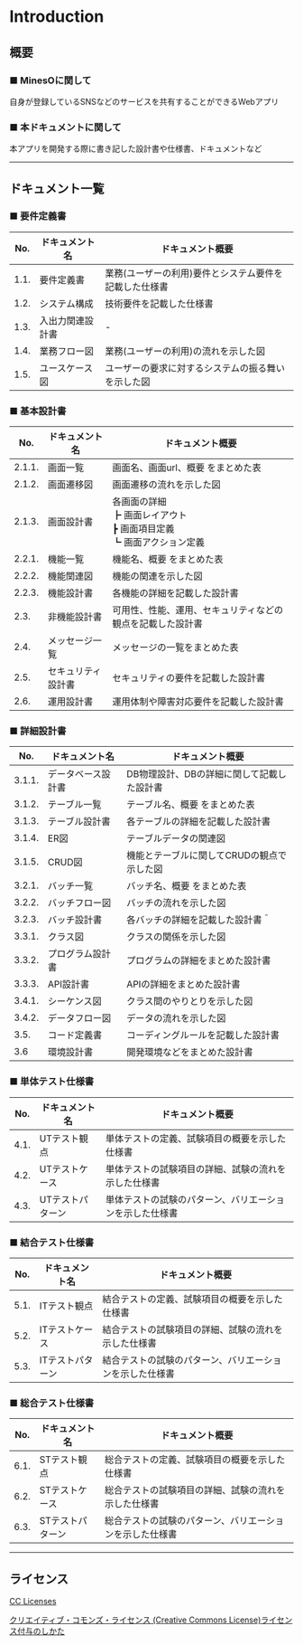 # Introduction

## 概要

### ■ MinesOに関して

自身が登録しているSNSなどのサービスを共有することができるWebアプリ

### ■ 本ドキュメントに関して

本アプリを開発する際に書き記した設計書や仕様書、ドキュメントなど

***

## ドキュメント一覧

### ■ 要件定義書

| No.  | ドキュメント名   | ドキュメント概要                                       |
| ---- | ---------------- | ------------------------------------------------------ |
| 1.1. | 要件定義書       | 業務(ユーザーの利用)要件とシステム要件を記載した仕様書 |
| 1.2. | システム構成     | 技術要件を記載した仕様書                               |
| 1.3. | 入出力関連設計書 | -                                                      |
| 1.4. | 業務フロー図     | 業務(ユーザーの利用)の流れを示した図                   |
| 1.5. | ユースケース図   | ユーザーの要求に対するシステムの振る舞いを示した図     |

### ■ 基本設計書

| No.  | ドキュメント名       | ドキュメント概要 |
| ---- | -------------------- | ---------------- |
| 2.1.1. | 画面一覧             | 画面名、画面url、概要 をまとめた表 |
| 2.1.2. | 画面遷移図          | 画面遷移の流れを示した図 |
| 2.1.3. | 画面設計書           |各画面の詳細<br>┣ 画面レイアウト<br>┣ 画面項目定義<br>┗ 画面アクション定義|
| 2.2.1. | 機能一覧             | 機能名、概要 をまとめた表 |
| 2.2.2. | 機能関連図            | 機能の関連を示した図 |
| 2.2.3. | 機能設計書           | 各機能の詳細を記載した設計書 |
| 2.3. | 非機能設計書         | 可用性、性能、運用、セキュリティなどの観点を記載した設計書 |
| 2.4. | メッセージ一覧       | メッセージの一覧をまとめた表 |
| 2.5. | セキュリティ設計書  | セキュリティの要件を記載した設計書 |
| 2.6. | 運用設計書 | 運用体制や障害対応要件を記載した設計書 |


### ■ 詳細設計書

| No.   | ドキュメント名         | ドキュメント概要 |
| ----- | ---------------------- | ---------------- |
| 3.1.1. | データベース設計書         | DB物理設計、DBの詳細に関して記載した設計書 |
| 3.1.2. | テーブル一覧           | テーブル名、概要 をまとめた表 |
| 3.1.3. | テーブル設計書         | 各テーブルの詳細を記載した設計書 |
| 3.1.4. | ER図                   | テーブルデータの関連図 |
| 3.1.5. | CRUD図                 | 機能とテーブルに関してCRUDの観点で示した図 |
| 3.2.1. | バッチ一覧             | バッチ名、概要 をまとめた表 |
| 3.2.2. | バッチフロー図         | バッチの流れを示した図 |
| 3.2.3. | バッチ設計書           | 各バッチの詳細を記載した設計書＾ |
| 3.3.1. | クラス図               | クラスの関係を示した図 |
| 3.3.2. | プログラム設計書  | プログラムの詳細をまとめた設計書 |
| 3.3.3. | API設計書 | APIの詳細をまとめた設計書 |
| 3.4.1. | シーケンス図           | クラス間のやりとりを示した図 |
| 3.4.2. | データフロー図         | データの流れを示した図 |
| 3.5. | コード定義書           | コーディングルールを記載した設計書 |
| 3.6 | 環境設計書 | 開発環境などをまとめた設計書 |


### ■ 単体テスト仕様書

| No.  | ドキュメント名   | ドキュメント概要 |
| ---- | ---------------- | ---------------- |
|   4.1.   | UTテスト観点     | 単体テストの定義、試験項目の概要を示した仕様書 |
|   4.2.   | UTテストケース   | 単体テストの試験項目の詳細、試験の流れを示した仕様書 |
|   4.3.   | UTテストパターン | 単体テストの試験のパターン、バリエーションを示した仕様書 |


### ■ 結合テスト仕様書

| No.  | ドキュメント名 | ドキュメント概要 |
| ---- | -------------- | ---------------- |
|  5.1.    | ITテスト観点   | 結合テストの定義、試験項目の概要を示した仕様書 |
|  5.2.    | ITテストケース  | 結合テストの試験項目の詳細、試験の流れを示した仕様書 |
|  5.3.    | ITテストパターン | 結合テストの試験のパターン、バリエーションを示した仕様書 |


### ■ 総合テスト仕様書
| No.  | ドキュメント名 | ドキュメント概要 |
| ---- | -------------- | ---------------- |
|  6.1.    | STテスト観点    | 総合テストの定義、試験項目の概要を示した仕様書 |
|  6.2.    | STテストケース  | 総合テストの試験項目の詳細、試験の流れを示した仕様書 |
|  6.3.    | STテストパターン | 総合テストの試験のパターン、バリエーションを示した仕様書 |

***

## ライセンス

[CC Licenses](https://creativecommons.org/licenses/by/4.0/legalcode.txt)

[クリエイティブ・コモンズ・ライセンス (Creative Commons License)ライセンス付与のしかた](https://creativecommons.jp/licenses/)